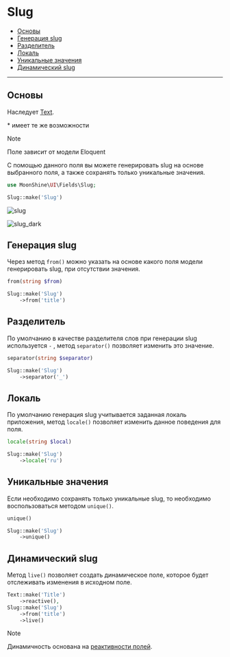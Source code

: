 # Slug

- [Основы](#basics)
- [Генерация slug](#from)
- [Разделитель](#separator)
- [Локаль](#locale)
- [Уникальные значения](#unique)
- [Динамический slug](#live)

---

<a name="basics"></a>
## Основы

Наследует [Text](/docs/{{version}}/fields/text).

\* имеет те же возможности

> [!NOTE]
> Поле зависит от модели Eloquent

С помощью данного поля вы можете генерировать slug на основе выбранного поля, а также сохранять только уникальные значения.

```php
use MoonShine\UI\Fields\Slug;

Slug::make('Slug')
```

![slug](https://raw.githubusercontent.com/moonshine-software/doc/3.x/resources/screenshots/slug.png)

![slug_dark](https://raw.githubusercontent.com/moonshine-software/doc/3.x/resources/screenshots/slug_dark.png)


<a name="from"></a>
## Генерация slug

Через метод `from()` можно указать на основе какого поля модели генерировать slug, при отсутствии значения.

```php
from(string $from)
```

```php
Slug::make('Slug')
    ->from('title')
```

<a name="separator"></a>
## Разделитель

По умолчанию в качестве разделителя слов при генерации slug используется `-` , метод `separator()` позволяет изменить это значение.

```php
separator(string $separator)
```

```php
Slug::make('Slug')
    ->separator('_')
```

<a name="locale"></a>
## Локаль

По умолчанию генерация slug учитывается заданная локаль приложения, метод `locale()` позволяет изменить данное поведения для поля.

```php
locale(string $local)
```

```php
Slug::make('Slug')
    ->locale('ru')
```


<a name="unique"></a>
## Уникальные значения

Если необходимо сохранять только уникальные slug, то необходимо воспользоваться методом `unique()`.

```php
unique()
```

```php
Slug::make('Slug')
    ->unique()
```

<a name="live"></a>
## Динамический slug

Метод `live()` позволяет создать динамическое поле, которое будет отслеживать изменения в исходном поле.

```php
Text::make('Title')
    ->reactive(),
Slug::make('Slug')
    ->from('title')
    ->live()
```

> [!NOTE]
> Динамичность основана на [реактивности полей](/docs/{{version}}/fields/basic-methods.md#reactive).
